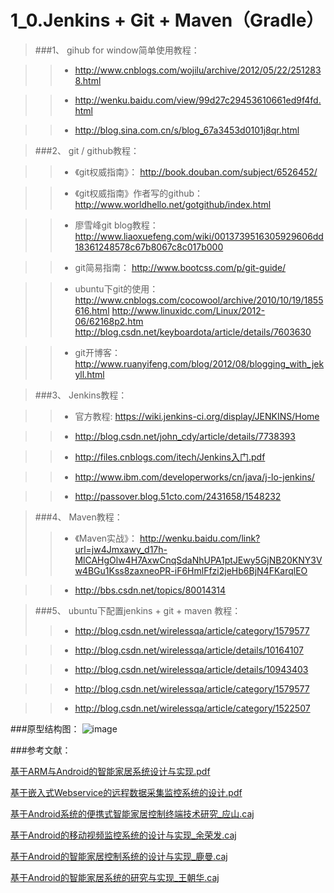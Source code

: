 1_0.Jenkins + Git + Maven（Gradle）
==================


>###1、 gihub for window简单使用教程：

>>* http://www.cnblogs.com/wojilu/archive/2012/05/22/2512838.html

>>* http://wenku.baidu.com/view/99d27c29453610661ed9f4fd.html

>>* http://blog.sina.com.cn/s/blog_67a3453d0101j8qr.html

>###2、 git / github教程：

>>* 《git权威指南》：                   http://book.douban.com/subject/6526452/

>>* 《git权威指南》作者写的github：     http://www.worldhello.net/gotgithub/index.html

>>*  廖雪峰git blog教程：       http://www.liaoxuefeng.com/wiki/0013739516305929606dd18361248578c67b8067c8c017b000

>>*  git简易指南：              http://www.bootcss.com/p/git-guide/

>>*  ubuntu下git的使用：        http://www.cnblogs.com/cocowool/archive/2010/10/19/1855616.html
http://www.linuxidc.com/Linux/2012-06/62168p2.htm
http://blog.csdn.net/keyboardota/article/details/7603630

>>*  git开博客：              http://www.ruanyifeng.com/blog/2012/08/blogging_with_jekyll.html   


>###3、 Jenkins教程：

>>*  官方教程:  https://wiki.jenkins-ci.org/display/JENKINS/Home

>>*  http://blog.csdn.net/john_cdy/article/details/7738393

>>*  http://files.cnblogs.com/itech/Jenkins入门.pdf

>>*  http://www.ibm.com/developerworks/cn/java/j-lo-jenkins/

>>*  http://passover.blog.51cto.com/2431658/1548232


>###4、 Maven教程：
>>*  《Maven实战》：    http://wenku.baidu.com/link?url=jw4Jmxawy_d17h-MlCAHgOlw4H7AxwCnqSdaNhUPA1ptJEwy5GjNB20KNY3Vw4BGu1Kss8zaxneoPR-iF6HmlFfzi2jeHb6BjN4FKarqlEO

>>*  http://bbs.csdn.net/topics/80014314


>###5、 ubuntu下配置jenkins + git + maven 教程：
>>*  http://blog.csdn.net/wirelessqa/article/category/1579577

>>*  http://blog.csdn.net/wirelessqa/article/details/10164107

>>*  http://blog.csdn.net/wirelessqa/article/details/10943403

>>*  http://blog.csdn.net/wirelessqa/article/category/1579577

>>*  http://blog.csdn.net/wirelessqa/article/category/1522507
    
###原型结构图：
![image](https://raw.githubusercontent.com/JamesonHuang/Graduation-Project/master/%E6%99%BA%E8%83%BD%E5%AE%B6%E5%B1%85%E5%8E%9F%E5%9E%8B%E5%9B%BE.jpg)

###参考文献：

[基于ARM与Android的智能家居系统设计与实现.pdf](https://github.com/JamesonHuang/Graduation-Project/blob/master/%E7%9B%B8%E5%85%B3%E8%AE%BA%E6%96%87/%E5%9F%BA%E4%BA%8EARM%E4%B8%8EAndroid%E7%9A%84%E6%99%BA%E8%83%BD%E5%AE%B6%E5%B1%85%E7%B3%BB%E7%BB%9F%E8%AE%BE%E8%AE%A1%E4%B8%8E%E5%AE%9E%E7%8E%B0.pdf)
    
[基于嵌入式Webservice的远程数据采集监控系统的设计.pdf](https://github.com/JamesonHuang/Graduation-Project/blob/master/%E7%9B%B8%E5%85%B3%E8%AE%BA%E6%96%87/201301-220.pdf)
    
[基于Android系统的便携式智能家居控制终端技术研究_应山.caj](https://github.com/JamesonHuang/Graduation-Project/blob/master/%E7%9B%B8%E5%85%B3%E8%AE%BA%E6%96%87/%EF%BC%81%E5%9F%BA%E4%BA%8EAndroid%E7%B3%BB%E7%BB%9F%E7%9A%84%E4%BE%BF%E6%90%BA%E5%BC%8F%E6%99%BA%E8%83%BD%E5%AE%B6%E5%B1%85%E6%8E%A7%E5%88%B6%E7%BB%88%E7%AB%AF%E6%8A%80%E6%9C%AF%E7%A0%94%E7%A9%B6_%E5%BA%94%E5%B1%B1.caj)
    
[基于Android的移动视频监控系统的设计与实现_余荣发.caj](https://github.com/JamesonHuang/Graduation-Project/blob/master/%E7%9B%B8%E5%85%B3%E8%AE%BA%E6%96%87/%E5%9F%BA%E4%BA%8EAndroid%E7%9A%84%E7%A7%BB%E5%8A%A8%E8%A7%86%E9%A2%91%E7%9B%91%E6%8E%A7%E7%B3%BB%E7%BB%9F%E7%9A%84%E8%AE%BE%E8%AE%A1%E4%B8%8E%E5%AE%9E%E7%8E%B0_%E4%BD%99%E8%8D%A3%E5%8F%91.caj)
    
[基于Android的智能家居控制系统的设计与实现_鹿曼.caj](https://github.com/JamesonHuang/Graduation-Project/blob/master/%E7%9B%B8%E5%85%B3%E8%AE%BA%E6%96%87/%E5%9F%BA%E4%BA%8EAndroid%E7%9A%84%E6%99%BA%E8%83%BD%E5%AE%B6%E5%B1%85%E6%8E%A7%E5%88%B6%E7%B3%BB%E7%BB%9F%E7%9A%84%E8%AE%BE%E8%AE%A1%E4%B8%8E%E5%AE%9E%E7%8E%B0_%E9%B9%BF%E6%9B%BC.caj)
    
[基于Android的智能家居系统的研究与实现_王朝华.caj](https://github.com/JamesonHuang/Graduation-Project/blob/master/%E7%9B%B8%E5%85%B3%E8%AE%BA%E6%96%87/%E5%9F%BA%E4%BA%8EAndroid%E7%9A%84%E6%99%BA%E8%83%BD%E5%AE%B6%E5%B1%85%E7%B3%BB%E7%BB%9F%E7%9A%84%E7%A0%94%E7%A9%B6%E4%B8%8E%E5%AE%9E%E7%8E%B0_%E7%8E%8B%E6%9C%9D%E5%8D%8E.caj)
